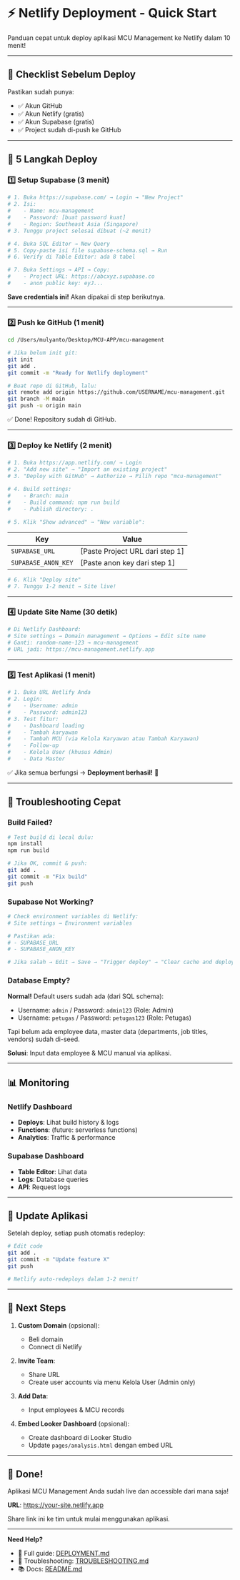 # ⚡ Netlify Deployment - Quick Start

Panduan cepat untuk deploy aplikasi MCU Management ke Netlify dalam 10 menit!

---

## 📝 Checklist Sebelum Deploy

Pastikan sudah punya:
- ✅ Akun GitHub
- ✅ Akun Netlify (gratis)
- ✅ Akun Supabase (gratis)
- ✅ Project sudah di-push ke GitHub

---

## 🚀 5 Langkah Deploy

### 1️⃣ Setup Supabase (3 menit)

```bash
# 1. Buka https://supabase.com/ → Login → "New Project"
# 2. Isi:
#    - Name: mcu-management
#    - Password: [buat password kuat]
#    - Region: Southeast Asia (Singapore)
# 3. Tunggu project selesai dibuat (~2 menit)

# 4. Buka SQL Editor → New Query
# 5. Copy-paste isi file supabase-schema.sql → Run
# 6. Verify di Table Editor: ada 8 tabel

# 7. Buka Settings → API → Copy:
#    - Project URL: https://abcxyz.supabase.co
#    - anon public key: eyJ...
```

**Save credentials ini!** Akan dipakai di step berikutnya.

---

### 2️⃣ Push ke GitHub (1 menit)

```bash
cd /Users/mulyanto/Desktop/MCU-APP/mcu-management

# Jika belum init git:
git init
git add .
git commit -m "Ready for Netlify deployment"

# Buat repo di GitHub, lalu:
git remote add origin https://github.com/USERNAME/mcu-management.git
git branch -M main
git push -u origin main
```

✅ Done! Repository sudah di GitHub.

---

### 3️⃣ Deploy ke Netlify (2 menit)

```bash
# 1. Buka https://app.netlify.com/ → Login
# 2. "Add new site" → "Import an existing project"
# 3. "Deploy with GitHub" → Authorize → Pilih repo "mcu-management"

# 4. Build settings:
#    - Branch: main
#    - Build command: npm run build
#    - Publish directory: .

# 5. Klik "Show advanced" → "New variable":
```

| Key | Value |
|-----|-------|
| `SUPABASE_URL` | [Paste Project URL dari step 1] |
| `SUPABASE_ANON_KEY` | [Paste anon key dari step 1] |

```bash
# 6. Klik "Deploy site"
# 7. Tunggu 1-2 menit → Site live!
```

---

### 4️⃣ Update Site Name (30 detik)

```bash
# Di Netlify Dashboard:
# Site settings → Domain management → Options → Edit site name
# Ganti: random-name-123 → mcu-management
# URL jadi: https://mcu-management.netlify.app
```

---

### 5️⃣ Test Aplikasi (1 menit)

```bash
# 1. Buka URL Netlify Anda
# 2. Login:
#    - Username: admin
#    - Password: admin123
# 3. Test fitur:
#    - Dashboard loading
#    - Tambah karyawan
#    - Tambah MCU (via Kelola Karyawan atau Tambah Karyawan)
#    - Follow-up
#    - Kelola User (khusus Admin)
#    - Data Master
```

✅ Jika semua berfungsi → **Deployment berhasil!** 🎉

---

## 🔧 Troubleshooting Cepat

### Build Failed?

```bash
# Test build di local dulu:
npm install
npm run build

# Jika OK, commit & push:
git add .
git commit -m "Fix build"
git push
```

### Supabase Not Working?

```bash
# Check environment variables di Netlify:
# Site settings → Environment variables

# Pastikan ada:
# - SUPABASE_URL
# - SUPABASE_ANON_KEY

# Jika salah → Edit → Save → "Trigger deploy" → "Clear cache and deploy site"
```

### Database Empty?

**Normal!** Default users sudah ada (dari SQL schema):
- Username: `admin` / Password: `admin123` (Role: Admin)
- Username: `petugas` / Password: `petugas123` (Role: Petugas)

Tapi belum ada employee data, master data (departments, job titles, vendors) sudah di-seed.

**Solusi**: Input data employee & MCU manual via aplikasi.

---

## 📊 Monitoring

### Netlify Dashboard
- **Deploys**: Lihat build history & logs
- **Functions**: (future: serverless functions)
- **Analytics**: Traffic & performance

### Supabase Dashboard
- **Table Editor**: Lihat data
- **Logs**: Database queries
- **API**: Request logs

---

## 🔄 Update Aplikasi

Setelah deploy, setiap push otomatis redeploy:

```bash
# Edit code
git add .
git commit -m "Update feature X"
git push

# Netlify auto-redeploys dalam 1-2 menit!
```

---

## 🎯 Next Steps

1. **Custom Domain** (opsional):
   - Beli domain
   - Connect di Netlify

2. **Invite Team**:
   - Share URL
   - Create user accounts via menu Kelola User (Admin only)

3. **Add Data**:
   - Input employees & MCU records

4. **Embed Looker Dashboard** (opsional):
   - Create dashboard di Looker Studio
   - Update `pages/analysis.html` dengan embed URL

---

## 🎉 Done!

Aplikasi MCU Management Anda sudah live dan accessible dari mana saja!

**URL**: https://your-site.netlify.app

Share link ini ke tim untuk mulai menggunakan aplikasi.

---

**Need Help?**
- 📖 Full guide: [DEPLOYMENT.md](DEPLOYMENT.md)
- 🐛 Troubleshooting: [TROUBLESHOOTING.md](TROUBLESHOOTING.md)
- 📚 Docs: [README.md](README.md)

